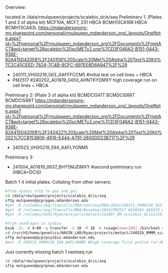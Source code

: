 Overview:

located in /data/rmulqueen/projects/scalebio_dcis/seq
Preliminary 1:
(Plates 1 and 2 of alpha kit)
MCF10A, MCF7, 231
HBCA BCMH13CA16R
HBCA BCMH13CA83L
https://mdandersonorg-my.sharepoint.com/personal/rmulqueen_mdanderson_org/_layouts/OneNote.aspx?id=%2Fpersonal%2Frmulqueen_mdanderson_org%2FDocuments%2FmetACT&wd=target%28scalebio%20sciMETv2.one%7CD3F046A2-B151-0443-938E-82A415D420EB%2F240109%20Scale%20Met%20Alpha%20Test%20Kit%7C2C45CEED-7824-7C4B-8CFC-697EE8D6A947%2F%29
- 240111_VH00219_563_AAFFFCCM5 #initial test on cell lines + HBCA
- PM2517 #240202_A01819_0450_AHNTKYDMXY high coverage run on cell lines + HBCA

Preliminary 2:
(Plate 3 of alpha kit)
BCMDCIS41T
BCMDCIS66T
BCMDCIS88T
https://mdandersonorg-my.sharepoint.com/personal/rmulqueen_mdanderson_org/_layouts/OneNote.aspx?id=%2Fpersonal%2Frmulqueen_mdanderson_org%2FDocuments%2FmetACT&wd=target%28scalebio%20sciMETv2.one%7CD3F046A2-B151-0443-938E-82A415D420EB%2F240422%20Scale%20Met%20Alpha%20Test%20Kit%202%7CC8153809-4616-E444-A791-2800DD23B717%2F%29

- 240523_VH00219_594_AAFLYGNM5

Preliminary 3:
- 241004_A01819_0637_BHY5MJDMXY #second preliminary run (HBCA+DCIS)

Batch 1 4 initial plates:
Collating from other servers:

```bash
#from sysbio sftp to geo and get
cd /data/rmulqueen/projects/scalebio_dcis/seq
sftp mulqueen@qcprpgeo.mdanderson.edu
#get -R /volumes/seq/flowcells/MDA/nextseq2000/2024/240111_VH00219_563_AAFFFCCM5 #initial test on cell lines + HBCA
#get -R /volumes/seq/flowcells/MDA/NovaSeq/2024/PM2517 #240202_A01819_0450_AHNTKYDMXY high coverage run on cell lines + HBCA
#get -R /volumes/USR2/Ryan/projects/metact/241007_RM_scalebio_dcis2/241004_A01819_0637_BHY5MJDMXY #novaseq of additional samples (second prelim run)
```

```bash
#from seadragon to sysbio
bsub -Is -W 4:00 -q transfer -n 10 -M 10 -R rusage[mem=100] /bin/bash #small interactive node for bcl-convert 
cd /rsrch5/home/genetics/NAVIN_LAB/Ryan/projects/metact/240526_RMMM_scalebio_dcis
sftp mulqueen@qcprpsysbio.mdanderson.edu
#put -R 240523_VH00219_594_AAFLYGNM5 #high coverage first prelim run HBCA + DCIS 
```

Just currently missing batch 1 nextseq run
```bash
cd /data/rmulqueen/projects/scalebio_dcis/seq
sftp mulqueen@qcprpneo.mdanderson.edu

```
